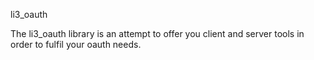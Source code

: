 li3_oauth

The li3_oauth library is an attempt to offer you client and server tools in order to fulfil your oauth needs.


